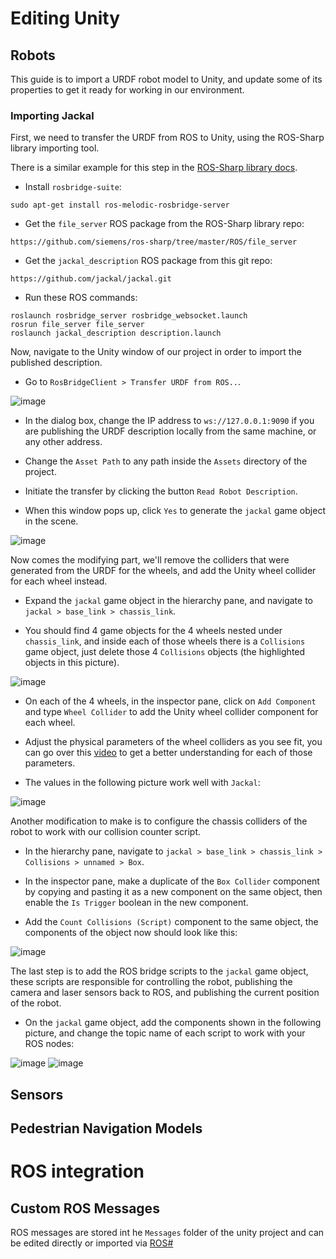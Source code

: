 # Editing Unity

## Robots

This guide is to import a URDF robot model to Unity, and update some of its properties to get it ready for working in our environment.

### Importing Jackal

First, we need to transfer the URDF from ROS to Unity, using the ROS-Sharp library importing tool.

There is a similar example for this step in the [ROS-Sharp library docs](https://github.com/siemens/ros-sharp/wiki/User_App_ROS_TransferURDFFromROS).

- Install `rosbridge-suite`:
```
sudo apt-get install ros-melodic-rosbridge-server
```

- Get the `file_server` ROS package from the ROS-Sharp library repo:
```
https://github.com/siemens/ros-sharp/tree/master/ROS/file_server
```

- Get the `jackal_description` ROS package from this git repo:
```
https://github.com/jackal/jackal.git
```

- Run these ROS commands:
```
roslaunch rosbridge_server rosbridge_websocket.launch
rosrun file_server file_server
roslaunch jackal_description description.launch
```

Now, navigate to the Unity window of our project in order to import the published description.

- Go to `RosBridgeClient > Transfer URDF from ROS..`.

![image](images/urdf-import-window.png)

- In the dialog box, change the IP address to `ws://127.0.0.1:9090` if you are publishing the URDF description locally from the same machine, or any other address.

- Change the `Asset Path` to any path inside the `Assets` directory of the project.

- Initiate the transfer by clicking the button `Read Robot Description`.

- When this window pops up, click `Yes` to generate the `jackal` game object in the scene.

![image](images/urdf-import-gameobject.png)

Now comes the modifying part, we'll remove the colliders that were generated from the URDF for the wheels, and add the Unity wheel collider for each wheel instead.

- Expand the `jackal` game object in the hierarchy pane, and navigate to `jackal > base_link > chassis_link`.

- You should find 4 game objects for the 4 wheels nested under `chassis_link`, and inside each of those wheels there is a `Collisions` game object, just delete those 4 `Collisions` objects (the highlighted objects in this picture).

![image](images/urdf-import-collisions.png)

- On each of the 4 wheels, in the inspector pane, click on `Add Component` and type `Wheel Collider` to add the Unity wheel collider component for each wheel.

- Adjust the physical parameters of the wheel colliders as you see fit, you can go over this [video](https://www.youtube.com/watch?v=mnAEeE3FcvA) to get a better understanding for each of those parameters.

- The values in the following picture work well with `Jackal`:

![image](images/urdf-wheel-collider.png)

Another modification to make is to configure the chassis colliders of the robot to work with our collision counter script.

- In the hierarchy pane, navigate to `jackal > base_link > chassis_link > Collisions > unnamed > Box`.

- In the inspector pane, make a duplicate of the `Box Collider` component by copying and pasting it as a new component on the same object, then enable the `Is Trigger` boolean in the new component.

- Add the `Count Collisions (Script)` component to the same object, the components of the object now should look like this:

![image](images/urdf-box-collider.png)

The last step is to add the ROS bridge scripts to the `jackal` game object, these scripts are responsible for controlling the robot, publishing the camera and laser sensors back to ROS, and publishing the current position of the robot.

- On the `jackal` game object, add the components shown in the following picture, and change the topic name of each script to work with your ROS nodes:

![image](images/urdf-ros-scripts-motors.png)
![image](images/urdf-ros-scripts-sensors.png)


## Sensors

## Pedestrian Navigation Models

# ROS integration

## Custom ROS Messages

ROS messages are stored int he `Messages` folder of the unity project and can be edited directly or imported via [ROS#](https://github.com/siemens/ros-sharp/wiki/Dev_NewMessageTypes)
